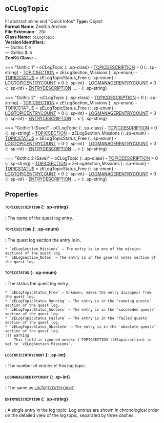 # `oCLogTopic`

!!! abstract inline end "Quick Infos"
    **Type:** Object<br/>
    **Format Name:** ZenGin Archive<br/>
    **File Extension:** `.ZEN`<br/>
    **Class Name:** `oCLogTopic`<br/>
    **Version Identifiers:**<br />
    — Gothic I: `0`<br/>
    — Gothic II: `0`<br/>
    **ZenKit Class:** `—` 

=== "Gothic 1"
    - oCLogTopic
      {: .sp-class}
        - [TOPICDESCRIPTION](#topicdescription) = 0
          {: .sp-string}
        - [TOPICSECTION](#topicsection) = zELogSection_Missions
          {: .sp-enum}
        - [TOPICSTATUS](#topicstatus) = zELogTopicStatus_Free
          {: .sp-enum}
        - [LOGTOPICENTRYCOUNT](#logtopicentrycount) = 0
          {: .sp-int}
        - [LOGMANAGERENTRYCOUNT](#logmanagerentrycount) = 0
          {: .sp-int}
        - [ENTRYDESCRIPTION](#entrydescription) ... = 
          {: .sp-string}

=== "Gothic 2"
    - oCLogTopic
      {: .sp-class}
        - [TOPICDESCRIPTION](#topicdescription) = 0
          {: .sp-string}
        - [TOPICSECTION](#topicsection) = zELogSection_Missions
          {: .sp-enum}
        - [TOPICSTATUS](#topicstatus) = zELogTopicStatus_Free
          {: .sp-enum}
        - [LOGTOPICENTRYCOUNT](#logtopicentrycount) = 0
          {: .sp-int}
        - [LOGMANAGERENTRYCOUNT](#logmanagerentrycount) = 0
          {: .sp-int}
        - [ENTRYDESCRIPTION](#entrydescription) ... = 
          {: .sp-string}

=== "Gothic 1 (Save)"
    - oCLogTopic
      {: .sp-class}
        - [TOPICDESCRIPTION](#topicdescription) = 0
          {: .sp-string}
        - [TOPICSECTION](#topicsection) = zELogSection_Missions
          {: .sp-enum}
        - [TOPICSTATUS](#topicstatus) = zELogTopicStatus_Free
          {: .sp-enum}
        - [LOGTOPICENTRYCOUNT](#logtopicentrycount) = 0
          {: .sp-int}
        - [LOGMANAGERENTRYCOUNT](#logmanagerentrycount) = 0
          {: .sp-int}
        - [ENTRYDESCRIPTION](#entrydescription) ... = 
          {: .sp-string}

=== "Gothic 2 (Save)"
    - oCLogTopic
      {: .sp-class}
        - [TOPICDESCRIPTION](#topicdescription) = 0
          {: .sp-string}
        - [TOPICSECTION](#topicsection) = zELogSection_Missions
          {: .sp-enum}
        - [TOPICSTATUS](#topicstatus) = zELogTopicStatus_Free
          {: .sp-enum}
        - [LOGTOPICENTRYCOUNT](#logtopicentrycount) = 0
          {: .sp-int}
        - [LOGMANAGERENTRYCOUNT](#logmanagerentrycount) = 0
          {: .sp-int}
        - [ENTRYDESCRIPTION](#entrydescription) ... = 
          {: .sp-string}

## Properties

#### `TOPICDESCRIPTION` {: .sp-string}

:   The name of the quest log entry.

#### `TOPICSECTION` {: .sp-enum}

:   The quest log section the entry is in.

    * `zELogSection_Missions` — The entry is in one of the mission sections of the quest log.
    * `zELogSection_Notes` — The entry is in the general notes section of the quest log.

#### `TOPICSTATUS` {: .sp-enum}

:   The status the quest log entry.

    * `zELogTopicStatus_Free` — Unknown, makes the entry disappear from the quest log.
    * `zELogTopicStatus_Running` — The entry is in the 'running quests' section of the quest log.
    * `zELogTopicStatus_Success` — The entry is in the 'succeeded quests' section of the quest log.
    * `zELogTopicStatus_Failure` — The entry is in the 'failed quests' section of the quest log.
    * `zELogTopicStatus_Obsolete` — The entry is in the 'obsolete quests' section of the quest log.
    !!! warning
        This field is ignored unless [`TOPICSECTION`](#topicsection) is set to `zELogSection_Missions`.

#### `LOGTOPICENTRYCOUNT` {: .sp-int}

:   The number of entries of this log topic.

#### `LOGMANAGERENTRYCOUNT` {: .sp-int}

:   The same as [`LOGTOPICENTRYCOUNT`](#logtopicentrycount).

#### `ENTRYDESCRIPTION` {: .sp-string}

:   A single entry in the log topic. Log entries are shown in chronological order on the detailed view of the log topic, separated by three dashes.

